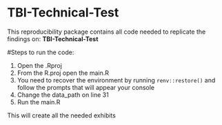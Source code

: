 # TBI-Technical-Test

This reproducibility package contains all code needed to replicate the findings on:
  **TBI-Technical-Test**
  
#Steps to run the code:

1. Open the .Rproj
2. From the R.proj open the main.R
3. You need to recover the environment by running `renv::restore()` and follow the prompts that will appear your console 
4. Change the data_path on line 31
5. Run the  main.R

This will create all the needed exhibits
